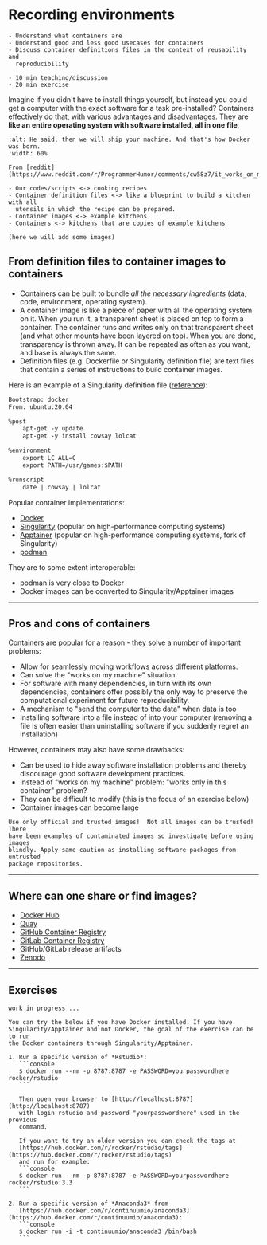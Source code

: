 # Recording environments

```{objectives}
- Understand what containers are
- Understand good and less good usecases for containers
- Discuss container definitions files in the context of reusability and
  reproducibility
```

```{instructor-note}
- 10 min teaching/discussion
- 20 min exercise
```

Imagine if you didn't have to install things yourself, but instead you could
get a computer with the exact software for a task pre-installed?  Containers
effectively do that, with various advantages and disadvantages.  They are
**like an entire operating system with software installed, all in one file**, 

```{figure} img/docker_meme.jpg
:alt: He said, then we will ship your machine. And that's how Docker was born.
:width: 60%

From [reddit](https://www.reddit.com/r/ProgrammerHumor/comments/cw58z7/it_works_on_my_machine/).
```

```{discussion} Cooking recipe analogy
- Our codes/scripts <-> cooking recipes
- Container definition files <-> like a blueprint to build a kitchen with all
  utensils in which the recipe can be prepared.
- Container images <-> example kitchens
- Containers <-> kitchens that are copies of example kitchens

(here we will add some images)
```


## From definition files to container images to containers

- Containers can be built to bundle *all the necessary ingredients* (data, code, environment, operating system).
- A container image is like a piece of paper with all the operating system on it. When you run it,
  a transparent sheet is placed on top to form a container. The container runs and writes only on
  that transparent sheet (and what other mounts have been layered on top). When you are done,
  transparency is thrown away. It can be repeated as often as you want, and base is always the same.
- Definition files (e.g. Dockerfile or Singularity definition file) are text
  files that contain a series of instructions to build container images.

Here is an example of a Singularity definition file ([reference](https://apptainer.org/docs/user/main/build_a_container.html#building-containers-from-apptainer-definition-files)):
```txt
Bootstrap: docker
From: ubuntu:20.04

%post
    apt-get -y update
    apt-get -y install cowsay lolcat

%environment
    export LC_ALL=C
    export PATH=/usr/games:$PATH

%runscript
    date | cowsay | lolcat
```

Popular container implementations:
- [Docker](https://www.docker.com/)
- [Singularity](https://sylabs.io/docs/) (popular on high-performance computing systems)
- [Apptainer](https://apptainer.org) (popular on high-performance computing systems, fork of Singularity)
- [podman](https://podman.io/)

They are to some extent interoperable:
- podman is very close to Docker
- Docker images can be converted to Singularity/Apptainer images

---

## Pros and cons of containers

Containers are popular for a reason - they solve a number of
important problems:
- Allow for seamlessly moving workflows across different platforms.
- Can solve the "works on my machine" situation.
- For software with many dependencies, in turn with its own dependencies,
  containers offer possibly the only way to preserve the
  computational experiment for future reproducibility.
- A mechanism to "send the computer to the data" when data is too
- Installing software into a file instead of into your computer (removing
  a file is often easier than uninstalling software if you suddenly regret an
  installation)

However, containers may also have some drawbacks:
- Can be used to hide away software installation problems and thereby
  discourage good software development practices.
- Instead of "works on my machine" problem: "works only in this container" problem?
- They can be difficult to modify (this is the focus of an exercise below)
- Container images can become large

```{danger}
Use only official and trusted images!  Not all images can be trusted! There
have been examples of contaminated images so investigate before using images
blindly. Apply same caution as installing software packages from untrusted
package repositories.
```

---

## Where can one share or find images?

- [Docker Hub](https://hub.docker.com/)
- [Quay](https://quay.io/)
- [GitHub Container Registry](https://docs.github.com/en/packages/working-with-a-github-packages-registry/working-with-the-container-registry)
- [GitLab Container Registry](https://docs.gitlab.com/ee/user/packages/container_registry/)
- GitHub/GitLab release artifacts
- [Zenodo](https://zenodo.org/)

---

## Exercises

````{exercise} Containers-1: under construction ...
work in progress ...
````

````{exercise} Containers-2: Explore two really useful Docker images
You can try the below if you have Docker installed. If you have
Singularity/Apptainer and not Docker, the goal of the exercise can be to run
the Docker containers through Singularity/Apptainer.

1. Run a specific version of *Rstudio*:
   ```console
   $ docker run --rm -p 8787:8787 -e PASSWORD=yourpasswordhere rocker/rstudio
   ```

   Then open your browser to [http://localhost:8787](http://localhost:8787)
   with login rstudio and password "yourpasswordhere" used in the previous
   command.

   If you want to try an older version you can check the tags at
   [https://hub.docker.com/r/rocker/rstudio/tags](https://hub.docker.com/r/rocker/rstudio/tags)
   and run for example:
   ```console
   $ docker run --rm -p 8787:8787 -e PASSWORD=yourpasswordhere rocker/rstudio:3.3
   ```

2. Run a specific version of *Anaconda3* from
   [https://hub.docker.com/r/continuumio/anaconda3](https://hub.docker.com/r/continuumio/anaconda3):
   ```console
   $ docker run -i -t continuumio/anaconda3 /bin/bash
   ```
````
